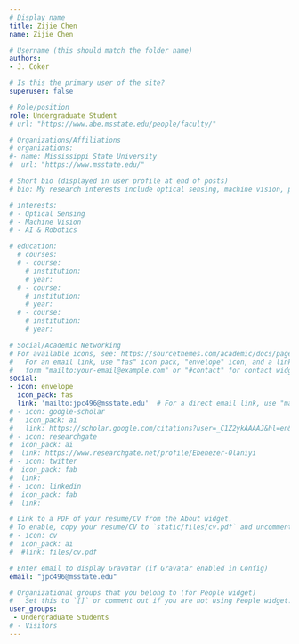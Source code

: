 ```yaml
---
# Display name
title: Zijie Chen
name: Zijie Chen

# Username (this should match the folder name)
authors:
- J. Coker

# Is this the primary user of the site?
superuser: false

# Role/position
role: Undergraduate Student
# url: "https://www.abe.msstate.edu/people/faculty/"

# Organizations/Affiliations
# organizations:
#- name: Mississippi State University
#  url: "https://www.msstate.edu/"

# Short bio (displayed in user profile at end of posts)
# bio: My research interests include optical sensing, machine vision, precision agriculture, food assessment and data analytics.

# interests:
# - Optical Sensing
# - Machine Vision
# - AI & Robotics

# education:
  # courses:
  # - course: 
    # institution: 
    # year: 
  # - course: 
    # institution: 
    # year: 
  # - course: 
    # institution:
    # year: 

# Social/Academic Networking
# For available icons, see: https://sourcethemes.com/academic/docs/page-builder/#icons
#   For an email link, use "fas" icon pack, "envelope" icon, and a link in the
#   form "mailto:your-email@example.com" or "#contact" for contact widget.
social:
- icon: envelope
  icon_pack: fas
  link: 'mailto:jpc496@msstate.edu'  # For a direct email link, use "mailto:eoo35@msstate.edu".
# - icon: google-scholar
#   icon_pack: ai
#   link: https://scholar.google.com/citations?user=_C1Z2ykAAAAJ&hl=en&oi=ao 
# - icon: researchgate
#  icon_pack: ai
#  link: https://www.researchgate.net/profile/Ebenezer-Olaniyi
# - icon: twitter
#  icon_pack: fab
#  link: 
# - icon: linkedin
#  icon_pack: fab
#  link: 

# Link to a PDF of your resume/CV from the About widget.
# To enable, copy your resume/CV to `static/files/cv.pdf` and uncomment the lines below.
# - icon: cv
#  icon_pack: ai
#  #link: files/cv.pdf

# Enter email to display Gravatar (if Gravatar enabled in Config)
email: "jpc496@msstate.edu"

# Organizational groups that you belong to (for People widget)
#   Set this to `[]` or comment out if you are not using People widget.
user_groups:
 - Undergraduate Students
# - Visitors
---
```


